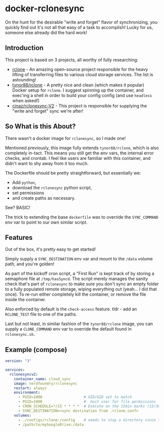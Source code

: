 # docker-rclonesync

On the hunt for the desirable "write and forget" flavor of synchronizing, you quickly find out it's not all that easy of a task to accomplish! Lucky for us, someone else already did the hard work!

## Introduction

This project is based on 3 projects, all worthy of fully researching:

* [rclone](https://rclone.org/) - An amazing open-source project responsible for the heavy lifting of transferring files to various cloud storage services. The list is astounding!
* [tynor88/rclone](https://github.com/tynor88/docker-rclone) - A pretty nice and clean (which makes it popular) Docker setup for `rclone`. I suggest spinning up the container, and exec'ing a shell in order to build your config config (and use `headless` when asked!)
* [cjnaz/rclonesync-V2](https://github.com/cjnaz/rclonesync-V2) - This project is responsible for supplying the "write and forget" sync we're after!

## So What is this About?

There wasn't a docker image for `rclonesync`, so I made one!

Mentioned previously, this image fully extends `tynor88/rclone`, which is also completely in-tact. This means you still get the env vars, the internal error checks, and crontab. I feel like users are familiar with this container, and didn't want to shy away from it too much.

The Dockerfile should be pretty straightforward, but essentially we:

* Add `python`, 
* download the `rclonesync` python script, 
* set permissions 
* and create paths as necessary. 

See? BASIC!

The trick to extending the base `dockerfile` was to override the `SYNC_COMMAND` env var to point to our own similar script.

## Features

Out of the box, it's pretty easy to get started!

Simply supply a `SYNC_DESTINATION` env var and mount to the `/data` volume path, and you're golden!

As part of the kickoff cron script, a "First Run" is kept track of by storing a semaphore file at `/tmp/hasSyncd`. The script merely manages the sanity check that's part of `rclonesync` to make sure you don't sync an empty folder to a fully populated remote storage, wiping everything out (yeah... I did that once). To re-run either completely kill the container, or remove the file inside the container.

Also enforced by default is the `check-access` feature. tldr - add an `RCLONE_TEST` file to one of the paths.

Last but not least, in similar fashion of the `tynor88/rclone` image, you can supply a `CLONE_COMMAND` env var to override the default found in `rclonesync.sh`. 

## Example (compose)

```yml
version: "3"

services:
  rclonesyncv2:
    container_name: cloud_sync
    image: nerdfoundry/rclonesync
    restart: always
    environment:
      - PUID=1000                   # UID/GID set to match 
      - PGID=1000                   #  host user for file permissions
      - CRON_SCHEDULE=*/15 * * * *  # Execute on the 15min marks (15/30/45/60)
      - SYNC_DESTINATION=<sync destination from .rclone.conf>
    volumes:
      - ./configs/rclone:/config    # needs to stay a directory since this is the user's home directory
      - /path/to/myGoogleDrive:/data
```